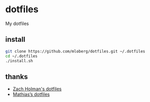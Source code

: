 # dotfiles

My dotfiles

## install

```sh
git clone https://github.com/mloberg/dotfiles.git ~/.dotfiles
cd ~/.dotfiles
./install.sh
```

## thanks

* [Zach Holman's dotfiles](https://github.com/holman/dotfiles)
* [Mathias’s dotfiles](https://github.com/mathiasbynens/dotfiles)
